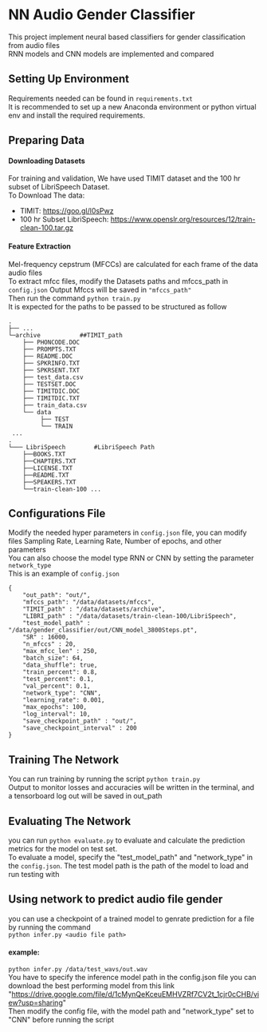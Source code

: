 # NN Audio Gender Classifier
This project implement neural based classifiers for gender classification from audio files<br />
RNN models and CNN models are implemented and compared<br />

## Setting Up Environment
Requirements needed can be found in `requirements.txt`<br />
It is recommended to set up a new Anaconda environment or python virtual env and install the required requirements.<br />

## Preparing Data
#### Downloading Datasets
For training and validation, We have used TIMIT dataset and the 100 hr subset of LibriSpeech Dataset.<br />
To Download The data:
+ TIMIT: https://goo.gl/l0sPwz
+ 100 hr Subset LibriSpeech: https://www.openslr.org/resources/12/train-clean-100.tar.gz

#### Feature Extraction
Mel-frequency cepstrum (MFCCs) are calculated for each frame of the data audio files      <br />
To extract mfcc files, modify the Datasets paths and mfccs_path in `config.json` Output Mfccs will be saved in `"mfccs_path"`<br />
Then run the command	`python train.py`<br />
It is expected for the paths to be passed to be structured as follow


    .
    ├── ...
    └─archive			##TIMIT_path                  
		├── PHONCODE.DOC
		├── PROMPTS.TXT
		├── README.DOC
		├── SPKRINFO.TXT
		├── SPKRSENT.TXT
		├── test_data.csv
		├── TESTSET.DOC
		├── TIMITDIC.DOC
		├── TIMITDIC.TXT
		├── train_data.csv
		└── data
			 ├── TEST
			 └── TRAIN
     ...
    .
    └─── LibriSpeech		#LibriSpeech Path          
		├──BOOKS.TXT
		├──CHAPTERS.TXT
		├──LICENSE.TXT
		├──README.TXT
		├──SPEAKERS.TXT
		└──train-clean-100 ...
		
## Configurations File
Modify the needed hyper parameters in `config.json` file, you can modify files Sampling Rate, Learning Rate, Number of epochs, and other parameters<br />
You can also choose the model type RNN or CNN by setting the parameter `network_type`<br />
This is an example of `config.json`
```
{
    "out_path": "out/",
    "mfccs_path": "/data/datasets/mfccs",
    "TIMIT_path" : "/data/datasets/archive",
    "LIBRI_path" : "/data/datasets/train-clean-100/LibriSpeech",
    "test_model_path" : "/data/gender_classifier/out/CNN_model_3800Steps.pt",
    "SR" : 16000,
    "n_mfccs" : 20,
    "max_mfcc_len" : 250,
    "batch_size": 64,
    "data_shuffle": true,
    "train_percent": 0.8,
    "test_percent": 0.1,
    "val_percent": 0.1,
    "network_type": "CNN",
    "learning_rate": 0.001,
    "max_epochs": 100,
    "log_interval": 10,
    "save_checkpoint_path" : "out/",
    "save_checkpoint_interval" : 200
}
```

## Training The Network
You can run training by running the script `python train.py`<br />
Output to monitor losses and accuracies will be written in the terminal, and a tensorboard log out will be saved in out_path<br />

## Evaluating The Network
you can run `python evaluate.py` to evaluate and calculate the prediction metrics for the model on test set. <br />
To evaluate a model, specify the "test_model_path" and "network_type" in the `config.json`. The test model path is the path of the model to load and run testing with

## Using network to predict audio file gender
you can use a checkpoint of a trained model to genrate prediction for a file by running the command <br />
`python infer.py <audio file path>`
#### example:
`python infer.py /data/test_wavs/out.wav` <br />
You have to specify the inference model path in the config.json file
you can download the best performing model from this link "https://drive.google.com/file/d/1cMynQeKceuEMHVZRf7CV2t_1cjr0cCHB/view?usp=sharing" <br />
Then modify the config file, with the model path and "network_type" set to "CNN" before running the script
